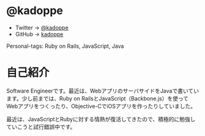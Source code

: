 # @kadoppe

- Twitter -> [@kadoppe](https://twitter.com/kadoppe)
- GitHub -> [kadoppe](https://github.com/kadoppe)

Personal-tags: Ruby on Rails, JavaScript, Java

# 自己紹介

Software Engineerです。最近は、WebアプリのサーバサイドをJavaで書いています。少し前までは、Ruby on RailsとJavaScript（Backbone.js）を使ってWebアプリをつくったり、Objective-CでiOSアプリを作ったりしていました。

最近は、JavaScriptとRubyに対する情熱が復活してきたので、積極的に勉強していこうと試行錯誤中です。
